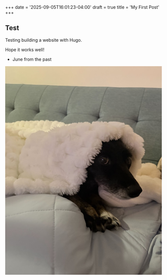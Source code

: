 +++
date = '2025-09-05T16:01:23-04:00'
draft = true
title = 'My First Post'
+++

## Test
Testing building a website with Hugo. 

Hope it works well!

- June from the past


![Maagi](image.png)